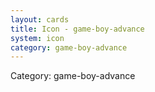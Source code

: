 ```yaml
---
layout: cards
title: Icon - game-boy-advance
system: icon
category: game-boy-advance
---
```

<div class="alert alert-secondary mb-4"><span class="i18n innerHTML-category">Category: </span><span class="i18n innerHTML-cat-game-boy-advance">game-boy-advance</span></div>

